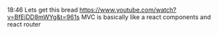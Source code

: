 18:46
Lets get this bread
https://www.youtube.com/watch?v=BfEjDD8mWYg&t=961s
MVC is basically like a react components and react router 